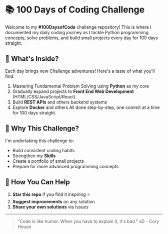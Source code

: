 # 📚 100 Days of Coding Challenge 

Welcome to my **#100DaysofCode** challenge repository! This is where I documented my daily coding journey as I tackle Python programming concepts, solve problems, and build small projects every day for 100 days straight.

## 🚀 What's Inside?

Each day brings new Challenge adventures! Here's a taste of what you'll find:
1. Mastering Fundamental Problem Solving using **Python** as my core
2. Gradually expand projects to **Front End Web Development** (HTML/CSS/JavaScript/React)
3. Build **REST APIs** and others backend systems
4. Explore **Docker** and others
All done step-by-step, one commit at a time for 100 days straight.

## 🤔 Why This Challenge?

I'm undertaking this challenge to:
- Build consistent coding habits
- Strengthen my **Skills**
- Create a portfolio of small projects
- Prepare for more advanced programming concepts

## 🙌 How You Can Help

1. **Star this repo** if you find it inspiring ⭐
2. **Suggest improvements** on any solution
3. **Share your own solutions** via Issues
---

> "Code is like humor. When you have to explain it, it's bad." xD - Cory House

